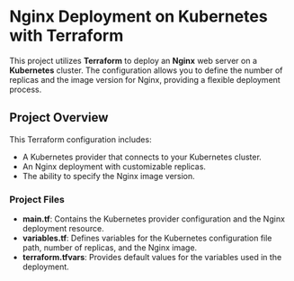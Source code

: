 # Nginx Deployment on Kubernetes with Terraform

This project utilizes **Terraform** to deploy an **Nginx** web server on a **Kubernetes** cluster. The configuration allows you to define the number of replicas and the image version for Nginx, providing a flexible deployment process.

## Project Overview

This Terraform configuration includes:
- A Kubernetes provider that connects to your Kubernetes cluster.
- An Nginx deployment with customizable replicas.
- The ability to specify the Nginx image version.

### Project Files

- **main.tf**: Contains the Kubernetes provider configuration and the Nginx deployment resource.
- **variables.tf**: Defines variables for the Kubernetes configuration file path, number of replicas, and the Nginx image.
- **terraform.tfvars**: Provides default values for the variables used in the deployment.
